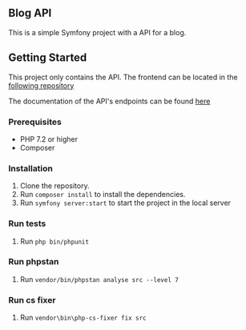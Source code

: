 ## Blog API

This is a simple Symfony project with a API for a blog.

## Getting Started

This project only contains the API. The frontend can be located in the [following repository](https://github.com/Kionashi/blog-vue) 

The documentation of the API's endpoints can be found [here](https://documenter.getpostman.com/view/2414022/2sA35D53Jr)


### Prerequisites

- PHP 7.2 or higher
- Composer

### Installation

1. Clone the repository.
2. Run `composer install` to install the dependencies.
3. Run `symfony server:start` to start the project in the local server

### Run tests

1. Run `php bin/phpunit`

### Run phpstan

1. Run `vendor/bin/phpstan analyse src --level 7`

### Run cs fixer

1. Run `vendor\bin\php-cs-fixer fix src`
